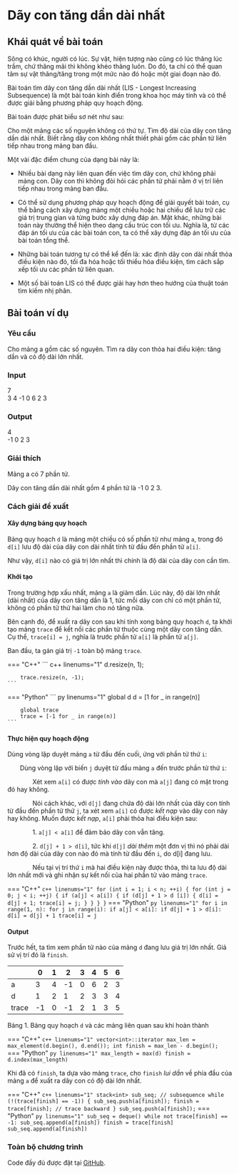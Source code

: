 # Dãy con tăng dần dài nhất

## Khái quát về bài toán

Sông có khúc, người có lúc. Sự vật, hiện tượng nào cũng có lúc thăng lúc trầm, chứ thăng mãi thì không khéo thăng luôn. Do đó, ta chỉ có thể quan tâm sự vật thăng/tăng trong một mức nào đó hoặc một giai đoạn nào đó.

Bài toán tìm dãy con tăng dần dài nhất (LIS - Longest Increasing Subsequence) là một bài toán kinh điển trong khoa học máy tính và có thể được giải bằng phương pháp quy hoạch động.

Bài toán được phát biểu sơ nét như sau:

Cho một mảng các số nguyên không có thứ tự. Tìm độ dài của dãy con tăng dần dài nhất. Biết rằng dãy con không nhất thiết phải gồm các phần tử liên tiếp nhau trong mảng ban đầu.

Một vài đặc điểm chung của dạng bài này là:

- Nhiều bài dạng này liên quan đến việc tìm dãy con, chứ không phải mảng con. Dãy con thì không đòi hỏi các phần tử phải nằm ở vị trí liên tiếp nhau trong mảng ban đầu.

- Có thể sử dụng phương pháp quy hoạch động để giải quyết bài toán, cụ thể bằng cách xây dựng mảng một chiều hoặc hai chiều để lưu trữ các giá trị trung gian và từng bước xây dựng đáp án. Mặt khác, những bài toán này thường thể hiện theo dạng cấu trúc con tối ưu. Nghĩa là, từ các đáp án tối ưu của các bài toán con, ta có thể xây dựng đáp án tối ưu của bài toán tổng thể.

- Những bài toán tương tự có thể kể đến là: xác định dãy con dài nhất thỏa điều kiện nào đó, tối đa hóa hoặc tối thiểu hóa điều kiện, tìm cách sắp xếp tối ưu các phần tử liên quan.

- Một số bài toán LIS có thể được giải hay hơn theo hướng của thuật toán tìm kiếm nhị phân.

## Bài toán ví dụ

### Yêu cầu

Cho mảng a gồm các số nguyên. Tìm ra dãy con thỏa hai điều kiện: tăng dần và có độ dài lớn nhất.

### Input
7  
3 4 -1 0 6 2 3

### Output
4  
-1 0 2 3

### Giải thích

Mảng a có 7 phần tử.

Dãy con tăng dần dài nhất gồm 4 phần tử là -1 0 2 3.

### Cách giải đề xuất

#### Xây dựng bảng quy hoạch

Bảng quy hoạch `d` là mảng một chiều có số phần tử như mảng `a`, trong đó `d[i]` lưu độ dài của dãy con dài nhất tính từ đầu đến phần tử `a[i]`.

Như vậy, `d[i]` nào có giá trị lớn nhất thì chính là độ dài của dãy con cần tìm.

#### Khởi tạo

Trong trường hợp xấu nhất, mảng `a` là giảm dần. Lúc này, độ dài lớn nhất (dài nhất) của dãy con tăng dần là 1, tức mỗi dãy con chỉ có một phần tử, không có phần tử thứ hai làm cho nó tăng nữa.

Bên cạnh đó, để xuất ra dãy con sau khi tính xong bảng quy hoạch `d`, ta khởi tạo mảng `trace` để kết nối các phần tử thuộc cùng một dãy con tăng dần. Cụ thể, `trace[i] = j`, nghĩa là trước phần tử `a[i]` là phần tử `a[j]`.

Ban đầu, ta gán giá trị `-1` toàn bộ mảng `trace`.

=== "C++"
    ``` c++ linenums="1"
        d.resize(n, 1);

        trace.resize(n, -1);
    ```
=== "Python"
    ``` py linenums="1"
        global d
        d = [1 for _ in range(n)]

        global trace
        trace = [-1 for _ in range(n)]
    ```

#### Thực hiện quy hoạch động

Dùng vòng lặp duyệt mảng `a` từ đầu đến cuối, ứng với phần tử thứ `i`:

&emsp;&emsp;Dùng vòng lặp với biến `j` duyệt từ đầu mảng `a` đến trước phần tử thứ `i`:

&emsp;&emsp;&emsp;&emsp;Xét xem `a[i]` có được *tính vào* dãy con mà `a[j]` đang có mặt trong đó hay không.

&emsp;&emsp;&emsp;&emsp;Nói cách khác, với `d[j]` đang chứa độ dài lớn nhất của dãy con tính từ đầu đến phần tử thứ `j`, ta xét xem `a[i]` có được *kết nạp* vào dãy con này hay không. Muốn được *kết nạp*, `a[i]` phải thỏa hai điều kiện sau:

&emsp;&emsp;&emsp;&emsp;1. `a[j] < a[i]` để đảm bảo dãy con vẫn tăng.

&emsp;&emsp;&emsp;&emsp;2. `d[j] + 1 > d[i]`, tức khi `d[j]` *dài thêm* một đơn vị thì nó phải dài hơn độ dài của dãy con nào đó mà tính từ đầu đến `i`, do d[i] đang lưu.

&emsp;&emsp;&emsp;&emsp;Nếu tại vị trí thứ `i` mà hai điều kiện này được thỏa, thì ta lưu độ dài lớn nhất mới và ghi nhận sự kết nối của hai phần tử vào mảng `trace`.

=== "C++"
    ``` c++ linenums="1"
        for (int i = 1; i < n; ++i)
        {
            for (int j = 0; j < i; ++j)
            {
                if (a[j] < a[i])
                {
                    if (d[j] + 1 > d [i])
                    {
                        d[i] = d[j] + 1;
                        trace[i] = j;
                    }
                }
            }
        }
    ```
=== "Python"
    ``` py linenums="1"
        for i in range(1, n):
            for j in range(i):
                if a[j] < a[i]:
                    if d[j] + 1 > d[i]:
                        d[i] = d[j] + 1
                        trace[i] = j
    ```

#### Output

Trước hết, ta tìm xem phần tử nào của mảng `d` đang lưu giá trị lớn nhất. Giả sử vị trí đó là `finish`.

| | 0 | 1 | 2 | 3 | 4 | 5 |6 |
| --- | --- | --- | --- | --- | --- | --- | --- |
| a | 3 | 4 | -1 | 0 | 6 | 2 | 3 |
| d | 1 | 2 | 1 | 2 | 3 | 3 | 4 |
| trace | -1 | 0 | -1 | 2 | 1 | 3 | 5 |

Bảng 1. Bảng quy hoạch `d` và các mảng liên quan sau khi hoàn thành

=== "C++"
    ``` c++ linenums="1"
        vector<int>::iterator max_len = max_element(d.begin(), d.end());
        int finish = max_len - d.begin();
    ```
=== "Python"
    ``` py linenums="1"
        max_length = max(d)
        finish = d.index(max_length)
    ```

Khi đã có `finish`, ta dựa vào mảng `trace`, cho `finish` *lui dần* về phía đầu của mảng `a` để xuất ra dãy con có độ dài lớn nhất.

=== "C++"
    ``` c++ linenums="1"
        stack<int> sub_seq; // subsequence
        while (!(trace[finish] == -1))
        {
            sub_seq.push(a[finish]);
            finish = trace[finish]; // trace backward
        }
        sub_seq.push(a[finish]);
    ```
=== "Python"
    ``` py linenums="1"
        sub_seq = deque()
        while not trace[finish] == -1:
            sub_seq.append(a[finish])
            finish = trace[finish]
        sub_seq.append(a[finish])
    ```

### Toàn bộ chương trình

Code đầy đủ được đặt tại <a href="https://github.com/vtchitruong/DynamicProgramming/tree/main/LongestIncreasingSubsequence" target="_blank">GitHub</a>.
